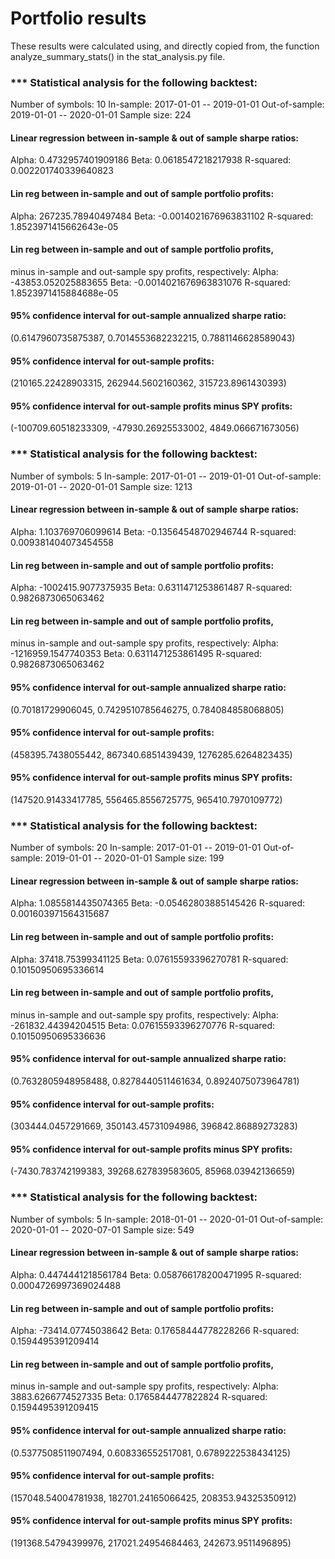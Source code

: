 # Portfolio results

These results were calculated using, and directly copied from, the function analyze_summary_stats() in the stat_analysis.py file. 


### *** Statistical analysis for the following backtest:
Number of symbols: 10
In-sample: 2017-01-01 -- 2019-01-01
Out-of-sample: 2019-01-01 -- 2020-01-01
Sample size: 224

#### Linear regression between in-sample & out of sample sharpe ratios:
Alpha: 0.4732957401909186
Beta: 0.0618547218217938
R-squared: 0.002201740339640823

#### Lin reg between in-sample and out of sample portfolio profits:
Alpha: 267235.78940497484
Beta: -0.0014021676963831102
R-squared: 1.8523971415662643e-05

#### Lin reg between in-sample and out of sample portfolio profits, 
minus in-sample and out-sample spy profits, respectively:
Alpha: -43853.052025883655
Beta: -0.0014021676963831076
R-squared: 1.8523971415884688e-05

#### 95% confidence interval for out-sample annualized sharpe ratio:
(0.6147960735875387, 0.7014553682232215, 0.7881146628589043)

#### 95% confidence interval for out-sample profits:
(210165.22428903315, 262944.5602160362, 315723.8961430393)

#### 95% confidence interval for out-sample profits minus SPY profits:
(-100709.60518233309, -47930.26925533002, 4849.066671673056)


### *** Statistical analysis for the following backtest:
Number of symbols: 5
In-sample: 2017-01-01 -- 2019-01-01
Out-of-sample: 2019-01-01 -- 2020-01-01
Sample size: 1213

#### Linear regression between in-sample & out of sample sharpe ratios:
Alpha: 1.103769706099614
Beta: -0.13564548702946744
R-squared: 0.009381404073454558

#### Lin reg between in-sample and out of sample portfolio profits:
Alpha: -1002415.9077375935
Beta: 0.6311471253861487
R-squared: 0.9826873065063462

#### Lin reg between in-sample and out of sample portfolio profits, 
minus in-sample and out-sample spy profits, respectively:
Alpha: -1216959.1547740353
Beta: 0.6311471253861495
R-squared: 0.9826873065063462

#### 95% confidence interval for out-sample annualized sharpe ratio:
(0.70181729906045, 0.7429510785646275, 0.784084858068805)

#### 95% confidence interval for out-sample profits:
(458395.7438055442, 867340.6851439439, 1276285.6264823435)

#### 95% confidence interval for out-sample profits minus SPY profits:
(147520.91433417785, 556465.8556725775, 965410.7970109772)


### *** Statistical analysis for the following backtest:
Number of symbols: 20
In-sample: 2017-01-01 -- 2019-01-01
Out-of-sample: 2019-01-01 -- 2020-01-01
Sample size: 199

#### Linear regression between in-sample & out of sample sharpe ratios:
Alpha: 1.0855814435074365
Beta: -0.05462803885145426
R-squared: 0.001603971564315687

#### Lin reg between in-sample and out of sample portfolio profits:
Alpha: 37418.75399341125
Beta: 0.07615593396270781
R-squared: 0.10150950695336614

#### Lin reg between in-sample and out of sample portfolio profits, 
minus in-sample and out-sample spy profits, respectively:
Alpha: -261832.44394204515
Beta: 0.07615593396270776
R-squared: 0.10150950695336636

#### 95% confidence interval for out-sample annualized sharpe ratio:
(0.7632805948958488, 0.8278440511461634, 0.8924075073964781)

#### 95% confidence interval for out-sample profits:
(303444.0457291669, 350143.45731094986, 396842.86889273283)

#### 95% confidence interval for out-sample profits minus SPY profits:
(-7430.783742199383, 39268.627839583605, 85968.03942136659)


### *** Statistical analysis for the following backtest:
Number of symbols: 5
In-sample: 2018-01-01 -- 2020-01-01
Out-of-sample: 2020-01-01 -- 2020-07-01
Sample size: 549

#### Linear regression between in-sample & out of sample sharpe ratios:
Alpha: 0.4474441218561784
Beta: 0.058766178200471995
R-squared: 0.0004726997369024488

#### Lin reg between in-sample and out of sample portfolio profits:
Alpha: -73414.07745038642
Beta: 0.17658444778228266
R-squared: 0.1594495391209414

#### Lin reg between in-sample and out of sample portfolio profits, 
minus in-sample and out-sample spy profits, respectively:
Alpha: 3883.6266774527335
Beta: 0.1765844477822824
R-squared: 0.1594495391209415

#### 95% confidence interval for out-sample annualized sharpe ratio:
(0.5377508511907494, 0.608336552517081, 0.6789222538434125)

#### 95% confidence interval for out-sample profits:
(157048.54004781938, 182701.24165066425, 208353.94325350912)

#### 95% confidence interval for out-sample profits minus SPY profits:
(191368.54794399976, 217021.24954684463, 242673.9511496895)
